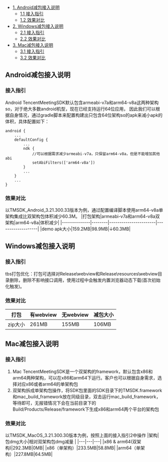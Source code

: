 - [1. Android减包接入说明](#Android减包接入说明)
    * [1.1 接入指引](#接入指引)
    * [1.2 效果对比](#效果对比)
- [2. Windows减包接入说明](#Windows减包接入说明)
    * [2.1 接入指引](#接入指引-1)
    * [2.2 效果对比](#效果对比-1)
- [3. Mac减包接入说明](#Mac减包接入说明)
    * [3.1 接入指引](#接入指引-2)
    * [3.2 效果对比](#效果对比-2)

## Android减包接入说明
### 接入指引
Android TencentMeetingSDK默认包含armeabi-v7a和arm64-v8a这两种架构so，对于绝大多数android机型，现在已经支持运行64位应用， 因此我们可以根据自身情况，通过gradle脚本来配置构建出只包含64位架构so的apk来减小apk的体积，具体配置如下：
```
android {
    ...
    defaultConfig {
        ...
        ndk {
            //可以根据需求减少armeabi-v7a，只保留arm64-v8a，但是不能增加其他abi
            setAbiFilters(['arm64-v8a'])
        }
        ...
    }
    ...
}

```

### 效果对比
以TMSDK_Android_3.21.300.33版本为例，通过配置编译脚本使用arm64-v8a单架构集成比双架构包体积减少60.3M。
|打包架构|armeabi-v7a和arm64-v8a双架构|arm64-v8a|体积减少|
|--------------|--------|-----------------------|-------------------|
|demo apk大小|159.2MB|98.9MB|↓60.3MB|



## Windows减包接入说明
### 接入指引
tbs打包优化：打包可选择对Release\webview和Release\resources\webview目录删除，删除不影响接口调用，使用过程中会触发内置浏览器动态下载(首次初始化触发)。

### 效果对比
| 打包    | 有webview | 无webview | 减包大小 |
|-------|----------|----------|--|
| zip大小 | 261MB    | 155MB    | 106MB |



## Mac减包接入说明
### 接入指引
1. Mac TencentMeetingSDK是一个双架构的framework，默认包含x86和arm64两种架构，可以在x86和arm64下运行。客户也可以根据自身需求，选择对应x86或者arm64的单架构包
2. 双架构拆成单架构包操作，将SDK包里面的SDK目录下的TMSDK.framework和mac_build_framework放在同级目录，双击运行mac_build_framework，等待即可，无报错情况下会在当前目录下的Build/Products/Release/framework下生成x86和arm64两个平台的架构包

### 效果对比
以TMSDK_MacOS_3.21.300.30版本为例，按照上面的接入指引2中操作
|架构|包dmg大小|相对双架构包dmg减量 |
|---|---|---|
|x86 & arm64(双架构)|292.3MB|0MB|
|x86（单架构）|233.5MB|58.8MB|
|arm64（单架构）|227.8MB|64.5MB|

